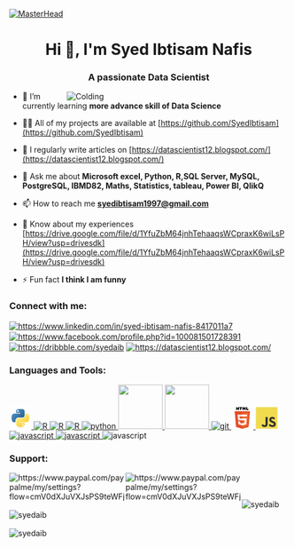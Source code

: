 [![MasterHead](https://media.giphy.com/media/26u4nJPf0JtQPdStq/giphy.gif)](https://www.linkedin.com/in/syed-ibtisam-nafis-8417011a7)  

<h1 align="center">Hi 👋, I'm Syed Ibtisam Nafis</h1>
<h3 align="center">A passionate Data Scientist</h3>

<img align="right" alt="Colding" width= "400" src="https://media.giphy.com/media/qgQUggAC3Pfv687qPC/giphy.gif"> 

- 🌱 I’m currently learning **more advance skill of Data Science**

- 👨‍💻 All of my projects are available at [https://github.com/SyedIbtisam](https://github.com/SyedIbtisam)

- 📝 I regularly write articles on [https://datascientist12.blogspot.com/](https://datascientist12.blogspot.com/)

- 💬 Ask me about **Microsoft excel, Python, R,SQL Server, MySQL, PostgreSQL, IBMD82, Maths, Statistics, tableau, Power BI, QlikQ**

- 📫 How to reach me **syedibtisam1997@gmail.com**

- 📄 Know about my experiences [https://drive.google.com/file/d/1YfuZbM64jnhTehaaqsWCpraxK6wiLsPH/view?usp=drivesdk](https://drive.google.com/file/d/1YfuZbM64jnhTehaaqsWCpraxK6wiLsPH/view?usp=drivesdk)

- ⚡ Fun fact **I think I am funny**

<h3 align="left">Connect with me:</h3>
<p align="left">
<a href="https://linkedin.com/in/https://www.linkedin.com/in/syed-ibtisam-nafis-8417011a7" target="blank"><img align="center" src="https://raw.githubusercontent.com/rahuldkjain/github-profile-readme-generator/master/src/images/icons/Social/linked-in-alt.svg" alt="https://www.linkedin.com/in/syed-ibtisam-nafis-8417011a7" height="30" width="40" /></a>
<a href="https://fb.com/https://www.facebook.com/profile.php?id=100081501728391" target="blank"><img align="center" src="https://raw.githubusercontent.com/rahuldkjain/github-profile-readme-generator/master/src/images/icons/Social/facebook.svg" alt="https://www.facebook.com/profile.php?id=100081501728391" height="30" width="40" /></a>
<a href="https://dribbble.com/https://dribbble.com/syedaib" target="blank"><img align="center" src="https://raw.githubusercontent.com/rahuldkjain/github-profile-readme-generator/master/src/images/icons/Social/dribbble.svg" alt="https://dribbble.com/syedaib" height="30" width="40" /></a>
<a href="/https://datascientist12.blogspot.com/" target="blank"><img align="center" src="https://raw.githubusercontent.com/rahuldkjain/github-profile-readme-generator/master/src/images/icons/Social/rss.svg" alt="https://datascientist12.blogspot.com/" height="30" width="40" /></a>
</p>

<h3 align="left">Languages and Tools:</h3>
<p align="left"> 
  <a href="https://www.python.org" target="_blank" rel="noreferrer"> <img src="https://raw.githubusercontent.com/devicons/devicon/master/icons/python/python-original.svg" alt="python" width="40" height="40"/> </a><a href="https://www.geeksforgeeks.org/learn-r-programming" target="_blank" rel="noreferrer"> <img src="https://workingnation.com/wp-content/uploads/2018/05/R_logo.svg_.png" alt="R" width="40" height="40"/> </a>
 <a href="https://www.geeksforgeeks.org/learn-r-programming" target="_blank" rel="noreferrer"> <img src="https://user-images.githubusercontent.com/68331790/201527578-c6e51db2-b189-4da7-be12-d9564c9c905a.png" alt="R" width="40" height="40"/> </a><a href="https://www.geeksforgeeks.org/learn-r-programming" target="_blank" rel="noreferrer"> <img src="https://research.computing.yale.edu/sites/default/files/event-images/matlab-.png" alt="R" width="60" height="60"/> </a><a href="http://seaborn.pydata.org" target="_blank" rel="noreferrer"> <img src="http://seaborn.pydata.org/_static/logo-wide-lightbg.svg" alt="python" width="80" height="80"/> </a><a href="http://seaborn.pydata.org" target="_blank" rel="noreferrer"> <img src="https://1.bp.blogspot.com/-dlGYBbKW6zg/YM3JG8x6y5I/AAAAAAAAFfM/2kc2CH4lNykFAaWm3IJR7vuRDEOYlNTvwCLcBGAsYHQ/w1200-h630-p-k-no-nu/NumPy.png" width="80" height="80"/> </a><a href="http://seaborn.pydata.org" target="_blank" rel="noreferrer"> <img src="https://i2.wp.com/geekycodes.in/wp-content/uploads/2021/03/1200px-Pandas_logo.svg_.png?w=1200&ssl=1" width="80" height="80"/> </a><a href="https://git-scm.com/" target="_blank" rel="noreferrer"> <img src="https://www.vectorlogo.zone/logos/git-scm/git-scm-icon.svg" alt="git" width="40" height="40"/> </a><a href="https://www.w3.org/html/" target="_blank" rel="noreferrer"> <img src="https://raw.githubusercontent.com/devicons/devicon/master/icons/html5/html5-original-wordmark.svg" alt="html5" width="40" height="40"/> </a><a href="https://developer.mozilla.org/en-US/docs/Web/JavaScript" target="_blank" rel="noreferrer"> <img src="https://raw.githubusercontent.com/devicons/devicon/master/icons/javascript/javascript-original.svg" alt="javascript" width="40" height="40"/> </a><a href="https://developer.mozilla.org/en-US/docs/Web/JavaScript" target="_blank" rel="noreferrer"> <img src="https://th.bing.com/th/id/OIP.yUIb5S_kj98Eg5tT-Onx1AHaHa?pid=ImgDet&rs=1" alt="javascript" width="40" height="40"/> </a>
<a href="https://developer.mozilla.org/en-US/docs/Web/JavaScript" target="_blank" rel="noreferrer"><img src="https://d1.awsstatic.com/china/hp/partners/tableau-LOGO-new02.5c999da7245fd3cb2ad15cde4bf90d0432b626ef.png" alt="javascript" width="80" height="80"/> </a><img src="https://www.innovisionlearning.com/storage/post/PowerBI-Icon-Transparent.png" alt="javascript" width="60" height="60"/> </a>
  
  
</p>

<h3 align="left">Support:</h3>
<p><a href="https://www.buymeacoffee.com/https://www.paypal.com/paypalme/my/settings?flow=cmV0dXJuVXJsPS9teWFjY291bnQvdHJhbnNmZXIvaG9tZXBhZ2UvcmVxdWVzdCZjYW5jZWxVcmw9L215YWNjb3VudC90cmFuc2Zlci9ob21lcGFnZS9yZXF1ZXN0"> <img align="left" src="https://cdn.buymeacoffee.com/buttons/v2/default-yellow.png" height="50" width="210" alt="https://www.paypal.com/paypalme/my/settings?flow=cmV0dXJuVXJsPS9teWFjY291bnQvdHJhbnNmZXIvaG9tZXBhZ2UvcmVxdWVzdCZjYW5jZWxVcmw9L215YWNjb3VudC90cmFuc2Zlci9ob21lcGFnZS9yZXF1ZXN0" /></a><a href="https://ko-fi.com/https://www.paypal.com/paypalme/my/settings?flow=cmV0dXJuVXJsPS9teWFjY291bnQvdHJhbnNmZXIvaG9tZXBhZ2UvcmVxdWVzdCZjYW5jZWxVcmw9L215YWNjb3VudC90cmFuc2Zlci9ob21lcGFnZS9yZXF1ZXN0"> <img align="left" src="https://cdn.ko-fi.com/cdn/kofi3.png?v=3" height="50" width="210" alt="https://www.paypal.com/paypalme/my/settings?flow=cmV0dXJuVXJsPS9teWFjY291bnQvdHJhbnNmZXIvaG9tZXBhZ2UvcmVxdWVzdCZjYW5jZWxVcmw9L215YWNjb3VudC90cmFuc2Zlci9ob21lcGFnZS9yZXF1ZXN0" /></a></p><br><br>

<p><img align="left" src="https://github-readme-stats.vercel.app/api/top-langs?username=syedaib&show_icons=true&locale=en&layout=compact" alt="syedaib" /></p>

<p>&nbsp;<img align="center" src="https://github-readme-stats.vercel.app/api?username=syedaib&show_icons=true&locale=en" alt="syedaib" /></p>

<p><img align="center" src="https://github-readme-streak-stats.herokuapp.com/?user=syedaib&" alt="syedaib" /></p>

